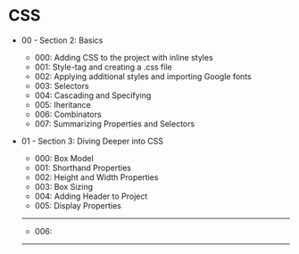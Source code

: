 # CSS

* 00 - Section 2: Basics
    * 000: Adding CSS to the project with inline styles
    * 001: Style-tag and creating a .css file
    * 002: Applying additional styles and importing Google fonts
    * 003: Selectors
    * 004: Cascading and Specifying
    * 005: Iheritance
    * 006: Combinators
    * 007: Summarizing Properties and Selectors

* 01 - Section 3: Diving Deeper into CSS
    * 000: Box Model
    * 001: Shorthand Properties
    * 002: Height and Width Properties
    * 003: Box Sizing
    * 004: Adding Header to Project
    * 005: Display Properties

    ***************************************
    * 006: 
    ***************************************


